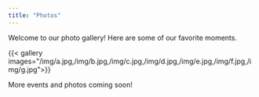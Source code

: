 ```yaml
---
title: "Photos"
---
```


Welcome to our photo gallery! Here are some of our favorite moments.

{{< gallery images="/img/a.jpg,/img/b.jpg,/img/c.jpg,/img/d.jpg,/img/e.jpg,/img/f.jpg,/img/g.jpg">}}

More events and photos coming soon!
